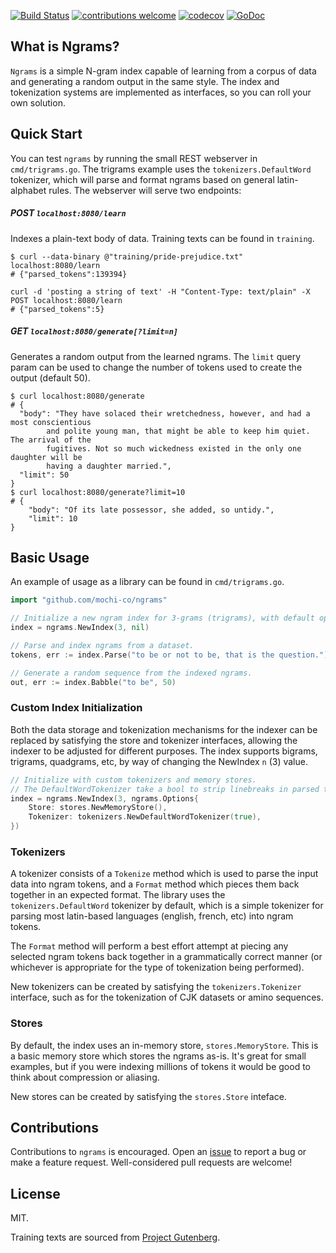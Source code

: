 [![Build Status](https://travis-ci.com/mochi-co/ngrams.svg?token=59nqixhtefy2iQRwsPcu&branch=master)](https://travis-ci.com/mochi-co/ngrams)
[![contributions welcome](https://img.shields.io/badge/contributions-welcome-brightgreen.svg?style=flat)](https://github.com/mochi-co/ngrams/issues)
[![codecov](https://codecov.io/gh/mochi-co/ngrams/branch/master/graph/badge.svg?token=6vBUgYVaVB)](https://codecov.io/gh/mochi-co/ngrams)
[![GoDoc](https://godoc.org/github.com/mochi-co/ngrams?status.svg)](https://godoc.org/github.com/mochi-co/ngrams)

## What is Ngrams?
`Ngrams` is a simple N-gram index capable of learning from a corpus of data and generating a random output in the same style. The index and tokenization systems are implemented as interfaces, so you can roll your own solution.

## Quick Start
You can test `ngrams` by running the small REST webserver in `cmd/trigrams.go`. The trigrams example uses the `tokenizers.DefaultWord` tokenizer, which will parse and format ngrams based on general latin-alphabet rules. The webserver will serve two endpoints:
##### POST `localhost:8080/learn` 
Indexes a plain-text body of data. Training texts can be found in `training`.
```
$ curl --data-binary @"training/pride-prejudice.txt" localhost:8080/learn
# {"parsed_tokens":139394}

curl -d 'posting a string of text' -H "Content-Type: text/plain" -X POST localhost:8080/learn
# {"parsed_tokens":5}
```

##### GET `localhost:8080/generate[?limit=n]` 
Generates a random output from the learned ngrams. The `limit` query param can be used to change the number of tokens used to create the output (default 50).
```
$ curl localhost:8080/generate
# {
  "body": "They have solaced their wretchedness, however, and had a most conscientious
  		and polite young man, that might be able to keep him quiet. The arrival of the
  		fugitives. Not so much wickedness existed in the only one daughter will be 
  		having a daughter married.",
  "limit": 50
}
$ curl localhost:8080/generate?limit=10
# {
	"body": "Of its late possessor, she added, so untidy.",
	"limit": 10
}
```

## Basic Usage
An example of usage as a library can be found in `cmd/trigrams.go`. 

```go
import "github.com/mochi-co/ngrams"
```

```go
// Initialize a new ngram index for 3-grams (trigrams), with default options.
index = ngrams.NewIndex(3, nil)

// Parse and index ngrams from a dataset.
tokens, err := index.Parse("to be or not to be, that is the question.")

// Generate a random sequence from the indexed ngrams.
out, err := index.Babble("to be", 50)

```

### Custom Index Initialization
Both the data storage and tokenization mechanisms for the indexer can be replaced by satisfying the store and tokenizer interfaces, allowing the indexer to be adjusted for different purposes. The index supports bigrams, trigrams, quadgrams, etc, by way of changing the NewIndex `n` (3) value.

```go
// Initialize with custom tokenizers and memory stores.
// The DefaultWordTokenizer take a bool to strip linebreaks in parsed text.
index = ngrams.NewIndex(3, ngrams.Options{
	Store: stores.NewMemoryStore(),
	Tokenizer: tokenizers.NewDefaultWordTokenizer(true),
})
```

### Tokenizers
A tokenizer consists of a `Tokenize` method which is used to parse the input data into ngram tokens, and a `Format` method which pieces them back together in an expected format. The library uses the `tokenizers.DefaultWord` tokenizer by default, which is a simple tokenizer for parsing most latin-based languages (english, french, etc) into ngram tokens. 

The `Format` method will perform a best effort attempt at piecing any selected ngram tokens back together in a grammatically correct manner (or whichever is appropriate for the type of tokenization being performed). 

New tokenizers can be created by satisfying the `tokenizers.Tokenizer` interface, such as for the tokenization of CJK datasets or amino sequences.

### Stores
By default, the index uses an in-memory store, `stores.MemoryStore`. This is a basic memory store which stores the ngrams as-is. It's great for small examples, but if you were indexing millions of tokens it would be good to think about compression or aliasing. 

New stores can be created by satisfying the `stores.Store` inteface.


## Contributions
Contributions to `ngrams` is encouraged. Open an [issue](https://github.com/mochi-co/ngrams/issues) to report a bug or make a feature request. Well-considered pull requests are welcome!

## License
MIT.

Training texts are sourced from [Project Gutenberg](https://www.gutenberg.org).